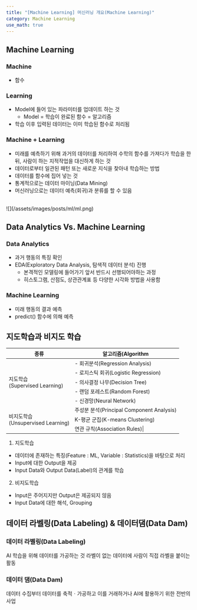 ```yaml
---
title: "[Machine Learning] 머신러닝 개요(Machine Learning)"
category: Machine Learning
use_math: true
---
```


## Machine Learning
### Machine
- 함수

### Learning
- Model에 들어 있는 파라미터를 업데이트 하는 것
  - Model = 학습이 완료된 함수 = 알고리즘 
- 학습 이후 입력된 데이터는 이미 학습된 함수로 처리됨

### Machine + Learning
- 미래를 예측하기 위해 과거의 데이터를 처리하여 수학의 함수를 가져다가 학습을 한 뒤, 사람이 하는 지적작업을 대신하게 하는 것
- 데이터로부터 일관된 패턴 또는 새로운 지식을 찾아내 학습하는 방법
- 데이터를 함수에 집어 넣는 것
- 통계적으로는 데이터 마이닝(Data Mining)
- 머신러닝으로는 데이터 예측(회귀)과 분류를 할 수 있음

<br>
![](/assets/images/posts/ml/ml.png)
<br>

## Data Analytics Vs. Machine Learning
### Data Analytics
- 과거 행동의 특징 확인
- EDA(Exploratory Data Analysis, 탐색적 데이터 분석) 진행
    - 본격적인 모델링에 들어가기 앞서 반드시 선행되어야하는 과정
    - 히스토그램, 산점도, 상관관계표 등 다양한 시각화 방법을 사용함 
  
### Machine Learning
- 미래 행동의 결과 예측
- predict() 함수에 의해 예측

## 지도학습과 비지도 학습

<table>
    <thead>
        <th>종류</th>
        <th>알고리즘(Algorithm</th>
    </thead>
    <tbody>
        <tr>
            <td rowspan=5>지도학습<br>(Supervised Learning)</td>
            <td>- 회귀분석(Regression Analysis)</td>
        </tr>
        <tr>
            <td>- 로지스틱 회귀(Logistic Regression)</td>
        </tr>
        <tr>
            <td>- 의사결정 나무(Decision Tree)</td>
        </tr>
        <tr>
            <td>- 랜덤 포레스트(Random Forest)</td>
        </tr>
        <tr>
            <td>- 신경망(Neural Network)</td>
        </tr>
        <tr>
            <td rowspan=3>비지도학습<br>(Unsupervised Learning)</td>
            <td>주성분 분석(Principal Component Analysis)</td>
        </tr>
        <tr>
            <td>K-평균 군집(K-means Clustering)</td>
        </tr>
        <tr>
            <td>연관 규칙(Association Rules)|</td>
        </tr>
    </tbody>
</table>

1) 지도학습
- 데이터에 존재하는 특징(Feature : ML, Variable : Statistics)을 바탕으로 처리
- Input에 대한 Output을 제공
- Input Data와 Output Data(Label)의 관계를 학습

2) 비지도학습
- Input은 주어지지만 Output은 제공되지 않음
- Input Data에 대한 해석, Grouping

## 데이터 라벨링(Data Labeling) & 데이터댐(Data Dam)
### 데이터 라벨링(Data Labeling)
AI 학습을 위해 데이터를 가공하는 것
라벨이 없는 데이터에 사람이 직접 라벨을 붙이는 활동

### 데이터 댐(Data Dam)
데이터 수집부터 데이터를 축적ㆍ가공하고 이를 거래하거나 AI에 활용하기 위한 전반의 사업
